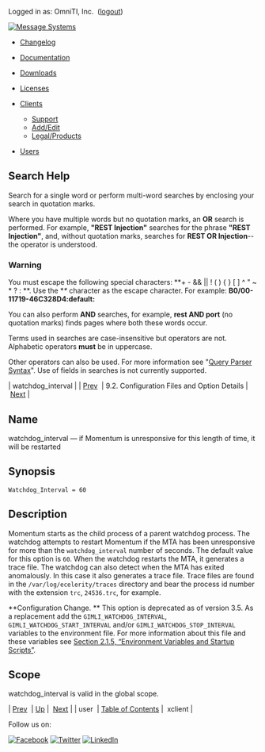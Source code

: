 Logged in as: OmniTI, Inc.  ([logout](https://support.messagesystems.com/logout.php))

[![Message Systems](https://support.messagesystems.com/images/ms-white205.png)](https://support.messagesystems.com/start.php) 

*   [Changelog](https://support.messagesystems.com/start.php?show=changelog)
*   [Documentation](https://support.messagesystems.com/docs/)
*   [Downloads](https://support.messagesystems.com/start.php)

*   [Licenses](https://support.messagesystems.com/license_summary.php)
*   <a href="">Clients</a>
    *   [Support](https://support.messagesystems.com/cs.php)
    *   [Add/Edit](https://support.messagesystems.com/edit_client.php)
    *   [Legal/Products](https://support.messagesystems.com/edit_products.php)
*   [Users](https://support.messagesystems.com/edit_customer.php)

## Search Help

Search for a single word or perform multi-word searches by enclosing your search in quotation marks.

Where you have multiple words but no quotation marks, an **OR** search is performed. For example, **"REST Injection"** searches for the phrase **"REST Injection"**, and, without quotation marks, searches for **REST OR Injection**--the operator is understood.

### Warning

You must escape the following special characters: **+ - && || ! ( ) { } [ ] ^ " ~ * ? : \**. Use the **\** character as the escape character. For example: **B0/00-11719-46C328D4\:default\:**

You can also perform **AND** searches, for example, **rest AND port** (no quotation marks) finds pages where both these words occur.

Terms used in searches are case-insensitive but operators are not. Alphabetic operators **must** be in uppercase.

Other operators can also be used. For more information see "[Query Parser Syntax](https://lucene.apache.org/core/old_versioned_docs/versions/3_0_0/queryparsersyntax.html)". Use of fields in searches is not currently supported.

| watchdog_interval |
| [Prev](conf.ref.user.php)  | 9.2. Configuration Files and Option Details |  [Next](conf.ref.xclient.php) |

<a name="conf.ref.watchdog_interval"></a>
## Name

watchdog_interval — if Momentum is unresponsive for this length of time, it will be restarted

## Synopsis

`Watchdog_Interval = 60`

<a name="idp12446048"></a>
## Description

Momentum starts as the child process of a parent watchdog process. The watchdog attempts to restart Momentum if the MTA has been unresponsive for more than the `watchdog_interval` number of seconds. The default value for this option is `60`. When the watchdog restarts the MTA, it generates a trace file. The watchdog can also detect when the MTA has exited anomalously. In this case it also generates a trace file. Trace files are found in the `/var/log/ecelerity/traces` directory and bear the process id number with the extension `trc`, `24536.trc`, for example.

**Configuration Change. ** This option is deprecated as of version 3.5\. As a replacement add the `GIMLI_WATCHDOG_INTERVAL`, `GIMLI_WATCHDOG_START_INTERVAL` and/or `GIMLI_WATCHDOG_STOP_INTERVAL` variables to the environment file. For more information about this file and these variables see [Section 2.1.5, “Environment Variables and Startup Scripts”](conf.ecelerity.conf.php#conf.environment_variables "2.1.5. Environment Variables and Startup Scripts").

<a name="idp12454576"></a>
## Scope

watchdog_interval is valid in the global scope.

| [Prev](conf.ref.user.php)  | [Up](conf.ref.files.php) |  [Next](conf.ref.xclient.php) |
| user  | [Table of Contents](index.php) |  xclient |

Follow us on:

[![Facebook](https://support.messagesystems.com/images/icon-facebook.png)](http://www.facebook.com/messagesystems) [![Twitter](https://support.messagesystems.com/images/icon-twitter.png)](http://twitter.com/#!/MessageSystems) [![LinkedIn](https://support.messagesystems.com/images/icon-linkedin.png)](http://www.linkedin.com/company/message-systems)